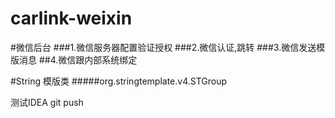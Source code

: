 # carlink-weixin

#微信后台
###1.微信服务器配置验证授权
###2.微信认证,跳转
###3.微信发送模版消息
##4.微信跟内部系统绑定


#String 模版类
#####org.stringtemplate.v4.STGroup

测试IDEA git push